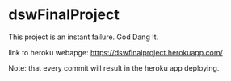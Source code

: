 # dswFinalProject

This project is an instant failure. God Dang It.

link to heroku webapge: https://dswfinalproject.herokuapp.com/ 

Note: that every commit will result in the heroku app deploying. 
